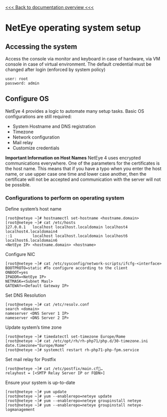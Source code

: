 [<<< Back to documentation overview <<<](./README.md)

# NetEye operating system setup

## Accessing the system
Access the console via monitor and keyboard in case of hardware, via VM console in case of virtual environment.
The default credential must be changed after login (enforced by system policy)
```
user: root
password: admin
```

## Configure OS

NetEye 4 provides a logic to automate many setup tasks. Basic OS configurations are still required:
- System Hostname and DNS registration
- Timezone
- Network configuration
- Mail relay
- Customize credentials

__Important Information on Host Names__
NetEye 4 uses encrypted communications everywhere. One of the parameters for the certificates is the host name. This means that if you have a typo when you enter the host name, or use upper case one time and lower case another, then the certificate will not be accepted and communication with the server will not be possible.

### Configurations to perform on operating system

Define system’s host name
```
[root@neteye ~]# hostnamectl set-hostname <hostname.domain>
[root@neteye ~]# cat /etc/hosts
127.0.0.1   localhost localhost.localdomain localhost4 localhost4.localdomain4
::1         localhost localhost.localdomain localhost6 localhost6.localdomain6
<NetEye IP> <hostname.domain> <hostname>
```

Configure NIC
```
[root@neteye ~]# cat /etc/sysconfig/network-scripts/ifcfg-<interface>
BOOTPROTO=static #To configure according to the client
ONBOOT=yes
IPADDR=<NetEye IP>
NETMASK=<Subnet Masl>
GATEWAY=<Default Gateway IP>
```
Set DNS Resolution
```
[root@neteye ~]# cat /etc/resolv.conf
search <domain>
nameserver <DNS Server 1 IP>
nameserver <DNS Server 2 IP>
```
Update system’s time zone
```
[root@neteye ~]# timedatectl set-timezone Europe/Rome
[root@neteye ~]# cat /etc/opt/rh/rh-php71/php.d/30-timezone.ini
date.timezone="Europe/Rome"
[root@neteye ~]# systemctl restart rh-php71-php-fpm.service
```
Set mail relay for Postfix
```
[root@neteye ~]# cat /etc/postfix/main.cf…
relayhost = [<SMTP Relay Server IP or FQDN>]
```
Ensure your system is up-to-date
```
[root@neteye ~]# yum update
[root@neteye ~]# yum --enablerepo=neteye update
[root@neteye ~]# yum --enablerepo=neteye groupinstall neteye
[root@neteye ~]# yum --enablerepo=neteye groupinstall neteye-logmanagement
```


